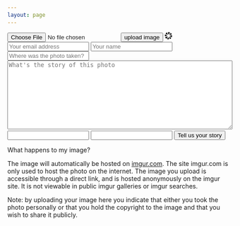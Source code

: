 ```yaml
---
layout: page
---
```

<script src="http://code.jquery.com/jquery.min.js"></script>
<script>
	$( document ).ready(function() {
		$("#formspree").hide();
		$("#instructions").hide();
		$("#uploadprogress").hide()
		$("#expandinstructions").click(function(e){
			$("#instructions").show();
		});
		$( "#submit-button" ).click(function(e) {
			$("#uploadprogress").show()
			var formData = new FormData();
			var imageData = $("#img-input")[0].files[0];
			formData.append("image",imageData);
			$.ajax({
			  url: "https://api.imgur.com/3/image",
			  type: "POST",
			  datatype: "json",
			  headers: {
			    "Authorization": "Client-ID 893f12a98c220db"
			  },
			  data: formData,
			  success: function(response) {
				  $("#uploadprogress").hide()
				  $("#failureupload").hide();
				  $("#instructions").hide();
				  $("#imguploadform").hide();
				  $("#successupload").html("<img src=" + response.data.link + "></a>");
				  $("#formspree").show();
				  $("#imgurlink").val(response.data.link);
				  $("#imgurdelete").val(response.data.deletehash);
				  
			  },
			  error: function(response){
				  $("#uploadprogress").hide()
			  	  $("#failureupload").html("something went wrong...maybe you should try again?");
				  //window.location.href="upload_image.html";
			  },
			  cache: false,
			  contentType: false,
			  processData: false
			});
		});
	});
</script>

<div id="failureupload"></div>
<div id="successupload"></div>

<form id="imguploadform" method="POST" enctype="multipart/form-data">
	<input type="file" id="img-input" name="image" accept="image/*">
	<input type="button" id="submit-button" value="upload image">
	<img id="uploadprogress" src="images/upload_progress.gif">
</form>

<div id="formspree">
	<form action="https://formspree.io/fof.contribute@gmail.com" method="POST">
		<input type="email" name="_replyto" placeholder="Your email address">
		<input type="text" name="submittername" placeholder="Your name">
		<input type="text" name="location" placeholder="Where was the photo taken?">
	    <textarea style="width: 100%; height: 150px;" name="the story" placeholder="What's the story of this photo"></textarea>
		<input type="text" name="photo-link" type="hidden" id="imgurlink">
		<input type="text" name="imgur-delete-hash" type="hidden" id="imgurdelete">
		<input type="hidden" name="_subject" value="New FOF submission!" />
		<input type="text" name="_gotcha" style="display:none" />
		<input type="hidden" name="_next" value="thanks.html" />
	    <input type="submit" value="Tell us your story">
	</form>
</div>

What happens to my image? <i class="fa fa-plus" aria-hidden="true" id="expandinstructions"></i>
<div id="instructions">

<p> The image will automatically be hosted on <a href="https://help.imgur.com/hc/en-us/articles/201746817-Post-privacy">imgur.com</a>. The site imgur.com is only used to host the photo on the internet. The image you upload is accessible through a direct link, and is hosted anonymously on the imgur site. It is not viewable in public imgur galleries or imgur searches.</p>

<p>Note: by uploading your image here you indicate that either you took the photo personally or that you hold the copyright to the image and that you wish to share it publicly.</p>

</div>


